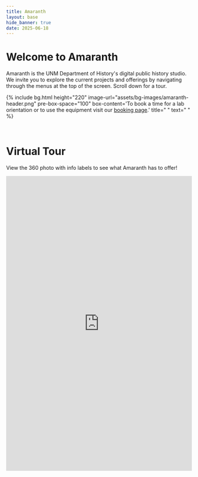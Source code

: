 ```yaml
---
title: Amaranth
layout: base
hide_banner: true
date: 2025-06-18
---
```


# Welcome to Amaranth

Amaranth is the UNM Department of History's digital public history studio.
We invite you to explore the current projects and offerings by navigating through the menus at the top of the screen. Scroll down for a tour.

{% include bg.html
  height="220"
  image-url="assets/bg-images/amaranth-header.png"
  pre-box-space="100"
  box-content='To book a time for a lab orientation or to use the equipment visit our <a href="https://outlook.office365.com/owa/calendar/HistoryAmaranth@unmm.onmicrosoft.com/bookings/">booking page</a>.'
  title=" "
  text=" "
%}


<br>

# Virtual Tour

View the 360 photo with info labels to see what Amaranth has to offer! 


<iframe 
  src="https://jeseyfried.github.io/amaranth-holding-area/app-files/index.html" 
  width="100%" 
  height="800" 
  style="border:none;overflow:hidden"
  allow="fullscreen"
  webkitallowfullscreen
  mozallowfullscreen
  allowfullscreen>
</iframe>

